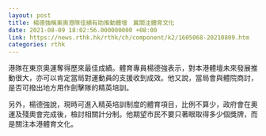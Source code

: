 ```yaml
---
layout: post
title: 楊德強稱東奧港隊佳績有助推動體壇　冀關注體育文化
date: 2021-08-09 18:02:56.000000000 +08:00
link: https://news.rthk.hk/rthk/ch/component/k2/1605068-20210809.htm
categories: rthk
---
```


港隊在東京奧運奪得歷來最佳成績。體育專員楊德強表示，對本港體壇未來發展推動很大，亦可以肯定當局對運動員的支援收到成效。他又說，當局會與體院商討，是否可撥出地方用作劍擊隊的精英培訓。

另外，楊德強說，現時可進入精英培訓制度的體育項目，比例不算少，政府會在奧運及殘奧會完成後，檢討相關計分制。他期望市民不要只著眼取得多少個獎牌，而是關注本港體育文化。
